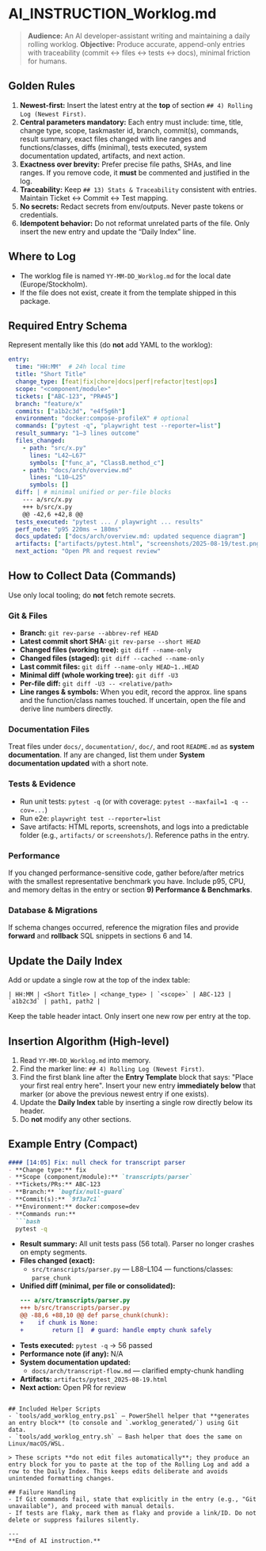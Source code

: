# AI_INSTRUCTION_Worklog.md

> **Audience:** An AI developer-assistant writing and maintaining a daily rolling worklog.
> **Objective:** Produce accurate, append-only entries with traceability (commit ↔ files ↔ tests ↔ docs), minimal friction for humans.

## Golden Rules
1. **Newest-first:** Insert the latest entry at the **top** of section `## 4) Rolling Log (Newest First)`.
2. **Central parameters mandatory:** Each entry must include: time, title, change type, scope, taskmaster id, branch, commit(s), commands, result summary, exact files changed with line ranges and functions/classes, diffs (minimal), tests executed, system documentation updated, artifacts, and next action.
3. **Exactness over brevity:** Prefer precise file paths, SHAs, and line ranges. If you remove code, it **must** be commented and justified in the log.
4. **Traceability:** Keep `## 13) Stats & Traceability` consistent with entries. Maintain Ticket ↔ Commit ↔ Test mapping.
5. **No secrets:** Redact secrets from env/outputs. Never paste tokens or credentials.
6. **Idempotent behavior:** Do not reformat unrelated parts of the file. Only insert the new entry and update the “Daily Index” line.

## Where to Log
- The worklog file is named `YY-MM-DD_Worklog.md` for the local date (Europe/Stockholm).
- If the file does not exist, create it from the template shipped in this package.

## Required Entry Schema
Represent mentally like this (do **not** add YAML to the worklog):
```yaml
entry:
  time: "HH:MM"  # 24h local time
  title: "Short Title"
  change_type: [feat|fix|chore|docs|perf|refactor|test|ops]
  scope: "<component/module>"
  tickets: ["ABC-123", "PR#45"]
  branch: "feature/x"
  commits: ["a1b2c3d", "e4f5g6h"]
  environment: "docker:compose-profileX" # optional
  commands: ["pytest -q", "playwright test --reporter=list"]
  result_summary: "1–3 lines outcome"
  files_changed:
    - path: "src/x.py"
      lines: "L42–L67"
      symbols: ["func_a", "ClassB.method_c"]
    - path: "docs/arch/overview.md"
      lines: "L10–L25"
      symbols: []
  diff: | # minimal unified or per-file blocks
    --- a/src/x.py
    +++ b/src/x.py
    @@ -42,6 +42,8 @@
  tests_executed: "pytest ... / playwright ... results"
  perf_note: "p95 220ms → 180ms"
  docs_updated: ["docs/arch/overview.md: updated sequence diagram"]
  artifacts: ["artifacts/pytest.html", "screenshots/2025-08-19/test.png"]
  next_action: "Open PR and request review"
```

## How to Collect Data (Commands)
Use only local tooling; do **not** fetch remote secrets.

### Git & Files
- **Branch:** `git rev-parse --abbrev-ref HEAD`
- **Latest commit short SHA:** `git rev-parse --short HEAD`
- **Changed files (working tree):** `git diff --name-only`
- **Changed files (staged):** `git diff --cached --name-only`
- **Last commit files:** `git diff --name-only HEAD~1..HEAD`
- **Minimal diff (whole working tree):** `git diff -U3`
- **Per-file diff:** `git diff -U3 -- <relative/path>`
- **Line ranges & symbols:** When you edit, record the approx. line spans and the function/class names touched. If uncertain, open the file and derive line numbers directly.

### Documentation Files
Treat files under `docs/`, `documentation/`, `doc/`, and root `README.md` as **system documentation**. If any are changed, list them under **System documentation updated** with a short note.

### Tests & Evidence
- Run unit tests: `pytest -q` (or with coverage: `pytest --maxfail=1 -q --cov=...`)  
- Run e2e: `playwright test --reporter=list`  
- Save artifacts: HTML reports, screenshots, and logs into a predictable folder (e.g., `artifacts/` or `screenshots/`). Reference paths in the entry.

### Performance
If you changed performance-sensitive code, gather before/after metrics with the smallest representative benchmark you have. Include p95, CPU, and memory deltas in the entry or section **9) Performance & Benchmarks**.

### Database & Migrations
If schema changes occurred, reference the migration files and provide **forward** and **rollback** SQL snippets in sections 6 and 14.

## Update the Daily Index
Add or update a single row at the top of the index table:
```
| HH:MM | <Short Title> | <change_type> | `<scope>` | ABC-123 | `a1b2c3d` | path1, path2 |
```
Keep the table header intact. Only insert one new row per entry at the top.

## Insertion Algorithm (High-level)
1. Read `YY-MM-DD_Worklog.md` into memory.
2. Find the marker line: `## 4) Rolling Log (Newest First)`.
3. Find the first blank line after the **Entry Template** block that says: "Place your first real entry here". Insert your new entry **immediately below** that marker (or above the previous newest entry if one exists).
4. Update the **Daily Index** table by inserting a single row directly below its header.
5. Do **not** modify any other sections.

## Example Entry (Compact)
```markdown
#### [14:05] Fix: null check for transcript parser
- **Change type:** fix
- **Scope (component/module):** `transcripts/parser`
- **Tickets/PRs:** ABC-123
- **Branch:** `bugfix/null-guard`
- **Commit(s):** `9f3a7c1`
- **Environment:** docker:compose=dev
- **Commands run:**
  ```bash
  pytest -q
```
- **Result summary:** All unit tests pass (56 total). Parser no longer crashes on empty segments.
- **Files changed (exact):**
  - `src/transcripts/parser.py` — L88–L104 — functions/classes: `parse_chunk`
- **Unified diff (minimal, per file or consolidated):**
  ```diff
  --- a/src/transcripts/parser.py
  +++ b/src/transcripts/parser.py
  @@ -88,6 +88,10 @@ def parse_chunk(chunk):
  +    if chunk is None:
  +        return []  # guard: handle empty chunk safely
  ```
- **Tests executed:** `pytest -q` → 56 passed
- **Performance note (if any):** N/A
- **System documentation updated:**
  - `docs/arch/transcript-flow.md` — clarified empty-chunk handling
- **Artifacts:** `artifacts/pytest_2025-08-19.html`
- **Next action:** Open PR for review
```

## Included Helper Scripts
- `tools/add_worklog_entry.ps1` — PowerShell helper that **generates an entry block** (to console and `.worklog_generated/`) using Git data.
- `tools/add_worklog_entry.sh` — Bash helper that does the same on Linux/macOS/WSL.

> These scripts **do not edit files automatically**; they produce an entry block for you to paste at the top of the Rolling Log and add a row to the Daily Index. This keeps edits deliberate and avoids unintended formatting changes.

## Failure Handling
- If Git commands fail, state that explicitly in the entry (e.g., "Git unavailable"), and proceed with manual details.
- If tests are flaky, mark them as flaky and provide a link/ID. Do not delete or suppress failures silently.

---
**End of AI instruction.**
